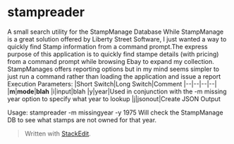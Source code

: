 # stampreader
A small search utility for the StampManage Database
While StampManage is a great solution offered by Liberty Street Software, I just wanted a way to quickly find Stamp information from a command prompt.The express purpose of this application is to quickly find stampe details (with pricing) from a command prompt while browsing Ebay to expand my collection. StampManages offers reporting options but in my mind seems simpler to just run a command rather than loading the application and issue a report
Execution Parameters:
|Short Switch|Long Switch|Comment
|--|--|--|--|
|**m**|**mode**|**blah**
|i|input|blah
|y|year|Used in conjunction with the -m missing year option to specify what year to lookup
|j|jsonout|Create JSON Output

Usage:
stampreader -m missingyear -y 1975
Will check the StampManage DB to see what stamps are not owned for that year.


> Written with [StackEdit](https://stackedit.io/).
